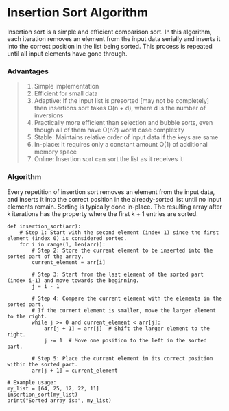 # Insertion Sort Algorithm

Insertion sort is a simple and efficient comparison sort. In this algorithm, each iteration removes an element from the input data serially and inserts it into the correct position in the list being sorted. This process is repeated until all input elements have gone through.

### Advantages
> 1. Simple implementation
> 2. Efficient for small data
> 3. Adaptive: If the input list is presorted [may not be completely] then insertions sort takes O(n + d), where d is the number of inversions
> 4. Practically more efficient than selection and bubble sorts, even though all of them have O(n2) worst case complexity
> 5. Stable: Maintains relative order of input data if the keys are same
> 6. In-place: It requires only a constant amount O(1) of additional memory space
> 7. Online: Insertion sort can sort the list as it receives it

### Algorithm
Every repetition of insertion sort removes an element from the input data, and inserts it into the
correct position in the already-sorted list until no input elements remain. Sorting is typically done
in-place. The resulting array after k iterations has the property where the first k + 1 entries are
sorted.

```
def insertion_sort(arr):
    # Step 1: Start with the second element (index 1) since the first element (index 0) is considered sorted.
    for i in range(1, len(arr)):
        # Step 2: Store the current element to be inserted into the sorted part of the array.
        current_element = arr[i]
        
        # Step 3: Start from the last element of the sorted part (index i-1) and move towards the beginning.
        j = i - 1
        
        # Step 4: Compare the current element with the elements in the sorted part.
        # If the current element is smaller, move the larger element to the right.
        while j >= 0 and current_element < arr[j]:
            arr[j + 1] = arr[j]  # Shift the larger element to the right.
            j -= 1  # Move one position to the left in the sorted part.

        # Step 5: Place the current element in its correct position within the sorted part.
        arr[j + 1] = current_element

# Example usage:
my_list = [64, 25, 12, 22, 11]
insertion_sort(my_list)
print("Sorted array is:", my_list)


```
